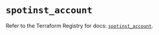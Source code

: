 # `spotinst_account`

Refer to the Terraform Registry for docs: [`spotinst_account`](https://registry.terraform.io/providers/spotinst/spotinst/1.185.0/docs/resources/account).
